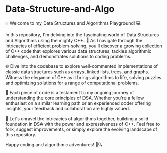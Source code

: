 # Data-Structure-and-Algo

💡 Welcome to my Data Structures and Algorithms Playground! 💻

In this repository, I'm delving into the fascinating world of Data Structures and Algorithms using the mighty C++. 🚀 As I navigate through the intricacies of efficient problem-solving, you'll discover a growing collection of C++ code that explores various data structures, tackles algorithmic challenges, and demonstrates solutions to coding problems.

🌐 Dive into the codebase to explore well-commented implementations of classic data structures such as arrays, linked lists, trees, and graphs. Witness the elegance of C++ as it brings algorithms to life, solving puzzles and optimizing solutions for a range of computational problems.

🧠 Each piece of code is a testament to my ongoing journey of understanding the core principles of DSA. Whether you're a fellow enthusiast on a similar learning path or an experienced coder offering insights, your feedback and collaboration are highly valued.

🚧 Let's unravel the intricacies of algorithms together, building a solid foundation in DSA with the power and expressiveness of C++. Feel free to fork, suggest improvements, or simply explore the evolving landscape of this repository.

Happy coding and algorithmic adventures! 🚀🔍

